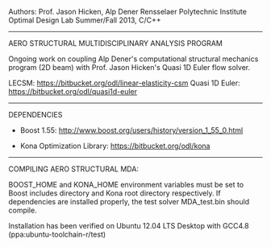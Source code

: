 Authors: Prof. Jason Hicken, Alp Dener
Rensselaer Polytechnic Institute
Optimal Design Lab
Summer/Fall 2013, C/C++
_________________________________________________________________________________
AERO STRUCTURAL MULTIDISCIPLINARY ANALYSIS PROGRAM

Ongoing work on coupling Alp Dener's computational structural mechanics program 
(2D beam) with Prof. Jason Hicken's Quasi 1D Euler flow solver.

LECSM: https://bitbucket.org/odl/linear-elasticity-csm
Quasi 1D Euler: https://bitbucket.org/odl/quasi1d-euler
_________________________________________________________________________________
DEPENDENCIES

+ Boost 1.55:
http://www.boost.org/users/history/version_1_55_0.html

+ Kona Optimization Library:
https://bitbucket.org/odl/kona
_________________________________________________________________________________
COMPILING AERO STRUCTURAL MDA:

BOOST_HOME and KONA_HOME environment variables must be set to Boost includes
directory and Kona root directory respectively. If dependencies are installed
properly, the test solver MDA_test.bin should compile.

Installation has been verified on Ubuntu 12.04 LTS Desktop with GCC4.8
(ppa:ubuntu-toolchain-r/test)

